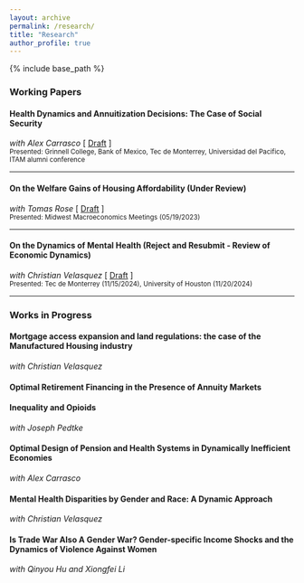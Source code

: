```yaml
---
layout: archive
permalink: /research/
title: "Research"
author_profile: true
---
```


{% include base_path %}

### Working Papers

#### Health Dynamics and Annuitization Decisions: The Case of Social Security
<span class="coauthor">*with Alex Carrasco*</span> [ [Draft](/files/ClaimingPaper2025.pdf) ]  
<small>Presented: Grinnell College, Bank of Mexico, Tec de Monterrey, Universidad del Pacifico, ITAM alumni conference</small>

---

#### On the Welfare Gains of Housing Affordability (Under Review)
<span class="coauthor">*with Tomas Rose*</span> [ [Draft](/files/Draft082625.pdf) ]  
<small>Presented: Midwest Macroeconomics Meetings (05/19/2023)</small>

---

#### On the Dynamics of Mental Health (Reject and Resubmit - Review of Economic Dynamics)
<span class="coauthor">*with Christian Velasquez*</span> [ [Draft](/files/JMP-Mental.pdf) ]  
<small>Presented: Tec de Monterrey (11/15/2024), University of Houston (11/20/2024)</small>

---

### Works in Progress

#### Mortgage access expansion and land regulations: the case of the Manufactured Housing industry
<span class="coauthor">*with Christian Velasquez*</span>

#### Optimal Retirement Financing in the Presence of Annuity Markets

#### Inequality and Opioids
<span class="coauthor">*with Joseph Pedtke*</span>

#### Optimal Design of Pension and Health Systems in Dynamically Inefficient Economies
<span class="coauthor">*with Alex Carrasco*</span>

#### Mental Health Disparities by Gender and Race: A Dynamic Approach
<span class="coauthor">*with Christian Velasquez*</span>

#### Is Trade War Also A Gender War? Gender-specific Income Shocks and the Dynamics of Violence Against Women
<span class="coauthor">*with Qinyou Hu and Xiongfei Li*</span>